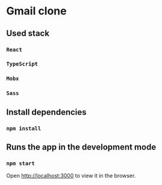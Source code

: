 # Gmail clone

## Used stack
### `React`
### `TypeScript`
### `Mobx`
### `Sass`

## Install dependencies
### `npm install`

## Runs the app in the development mode
### `npm start`

Open [http://localhost:3000](http://localhost:3000) to view it in the browser.





